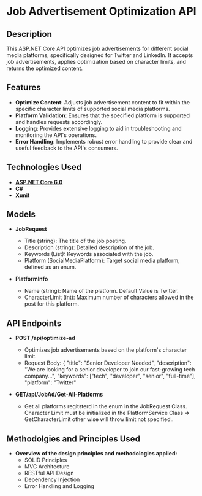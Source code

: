 # Job Advertisement Optimization API

## Description
This ASP.NET Core API optimizes job advertisements for different social media platforms, specifically designed for Twitter and LinkedIn. It accepts job advertisements, applies optimization based on character limits, and returns the optimized content.

## Features
- **Optimize Content**: Adjusts job advertisement content to fit within the specific character limits of supported social media platforms.
- **Platform Validation**: Ensures that the specified platform is supported and handles requests accordingly.
- **Logging**: Provides extensive logging to aid in troubleshooting and monitoring the API's operations.
- **Error Handling**: Implements robust error handling to provide clear and useful feedback to the API's consumers.

## Technologies Used
- **[ASP.NET Core 6.0](https://dotnet.microsoft.com/download/dotnet/6.0)**
- **C#**
- **Xunit**

## Models
- **JobRequest**
    - Title (string): The title of the job posting.
    - Description (string): Detailed description of the job.
    - Keywords (List<string>): Keywords associated with the job.
    - Platform (SocialMediaPlatform): Target social media platform, defined as an enum.
      
- **PlatformInfo**
    - Name (string): Name of the platform. Default Value is Twitter.
    - CharacterLimit (int): Maximum number of characters allowed in the post for this platform. 

## API Endpoints
- **POST /api/optimize-ad**
    - Optimizes job advertisements based on the platform's character limit.
    - Request Body: {
      "title": "Senior Developer Needed",
      "description": "We are looking for a senior developer to join our fast-growing tech company...",
      "keywords": ["tech", "developer", "senior", "full-time"],
      "platform": "Twitter"
      
- **GET/api/JobAd/Get-All-Platforms**
   - Get all platforms regitsterd in the enum in the JobRequest Class. Character Limit must be
     initialized in the PlatformService Class => GetCharacterLimit other wise will throw limit not specified..  
      

## Methodolgies and Principles Used
 - **Overview of the design principles and methodologies applied:**
    - SOLID Principles
    - MVC Architecture
    - RESTful API Design
    - Dependency Injection
    - Error Handling and Logging





